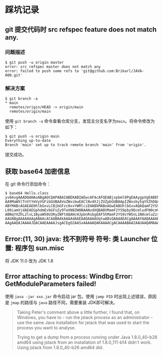 # 踩坑记录

## git 提交代码时 src refspec feature does not match any.

### 问题描述

```shell
$ git push -u origin master
error: src refspec master does not match any
error: failed to push some refs to 'git@github.com:Brikarl/JAVA-000.git'
```

### 解决方案

```shell
$ git branch -a
* main
  remotes/origin/HEAD -> origin/main
  remotes/origin/main
```

使用 `git branch -a` 命令查看仓库分支，发现主分支名字为`main`。将命令修改为如下：

```shell
$ git push -u origin main
Everything up-to-date
Branch 'main' set up to track remote branch 'main' from 'origin'.
```

提交成功。

## 获取 base64 加密信息

在 git 命令行添加命令：

```shell
$ base64 Hello.class
yv66vgAAADQAHAoABgAOCQAPABAIABEKABIAEwcAFAcAFQEABjxpbml0PgEAAygpVgEABENvZGUB
AA9MaW5lTnVtYmVyVGFibGUBAAVoZWxsbwEAClNvdXJjZUZpbGUBAApIZWxsby5qYXZhDAAHAAgH
ABYMABcAGAEAE0hlbGxvLCBjbGFzc0xvYWRlciEHABkMABoAGwEABUhlbGxvAQAQamF2YS9sYW5n
L09iamVjdAEAEGphdmEvbGFuZy9TeXN0ZW0BAANvdXQBABVMamF2YS9pby9QcmludFN0cmVhbTsB
ABNqYXZhL2lvL1ByaW50U3RyZWFtAQAHcHJpbnRsbgEAFShMamF2YS9sYW5nL1N0cmluZzspVgAh
AAUABgAAAAAAAgABAAcACAABAAkAAAAdAAEAAQAAAAUqtwABsQAAAAEACgAAAAYAAQAAAAEAAQAL
AAgAAQAJAAAAJQACAAEAAAAJsgACEgO2AASxAAAAAQAKAAAACgACAAAABAAIAAUAAQAMAAAAAgAN
```

## Error:(11, 30) java: 找不到符号 符号:   类 Launcher 位置: 程序包 sun.misc

将 JDK  11.0 改为 JDK 1.8

## Error attaching to process: Windbg Error: GetModuleParameters failed! 

使用  `java -jar xxx.jar` 命令启动 jar 包，使用 `jamp PID` 时出现上述错误，原因是 `jmap` 的路径与 `java` 路径不同，需要重装 JDK即可解决。

> Taking Peter's comment above a little further, I found that, on Windows, you have to - run the jstack process as an administrator - use the same Java installation for jstack that was used to start the process you want to analyse.
>
> Trying to get a dump from a process running under Java 1.8.0_40-b26 amd64 using jstack from an installation of 1.8.0_111-b14 didn't work. Using jstack from 1.8.0_40-b26 amd64 did.